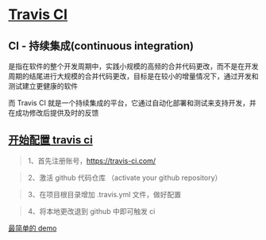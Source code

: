 # [Travis CI](https://travis-ci.com)

## CI - 持续集成(continuous integration)

是指在软件的整个开发周期中，实践小规模的高频的合并代码更改，而不是在开发周期的结尾进行大规模的合并代码更改，目标是在较小的增量情况下，通过开发和测试建立更健康的软件

而 Travis CI 就是一个持续集成的平台，它通过自动化部署和测试来支持开发，并在成功修改后提供及时的反馈

<!--
## Builds，Jobs，Stages and Phases

Travis CI 中的一些名词

### Phase

工作中连续的步骤
举例说明：install phase 早于 script phase 早于 deloy phase

### Job

一个自动化的进程，它将克隆你的代码到一个虚拟环境中，然后运行一系列的 phase,诸如编译你的代码，运行测试等等，如果 script phase 返回值是非零，job 会失败

### Build

一个 job 的组合
举例说明：一个 build 可能拥有两个 job，每一个 job 都可以在不同版本不同的编程语言下测试一个项目。
当 build 中的 job 完成时，build 也就完成了

### Stage

一个 job 的组合，并行运行在按顺序 build 过程中（由多个 stage 组成）的一部分，
-->

## [开始配置 travis ci](https://travis-ci.com/getting_started)

> 1、首先注册账号，https://travis-ci.com/

> 2、激活 github 代码仓库 （activate your github repository）

> 3、在项目根目录增加 .travis.yml 文件，做好配置

> 4、将本地更改退到 github 中即可触发 ci

[最简单的 demo](https://github.com/ZhaoKai-Kaiser/exercise2)
